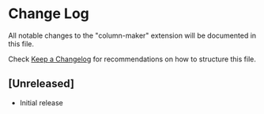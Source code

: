 # Change Log

All notable changes to the "column-maker" extension will be documented in this file.

Check [Keep a Changelog](http://keepachangelog.com/) for recommendations on how to structure this file.

## [Unreleased]

- Initial release